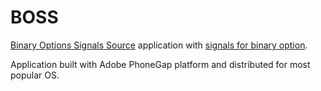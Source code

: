 # BOSS
[Binary Options Signals Source](https://algotrading.systems/en/apps/binary-options-signals-source/) application with 
[signals for binary option](https://algotrading.systems).

Application built with Adobe PhoneGap platform and distributed for most popular OS.



